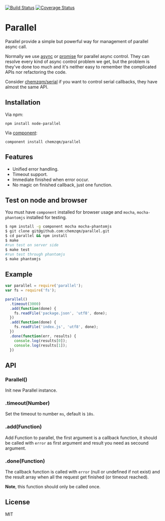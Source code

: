 [![Build Status](https://secure.travis-ci.org/chemzqm/parallel.png)](http://travis-ci.org/chemzqm/parallel)
[![Coverage Status](https://coveralls.io/repos/chemzqm/moment-range/badge.png?branch=master)](https://coveralls.io/r/chemzqm/moment-range?branch=master)

# Parallel

Parallel provide a simple but powerful way for management of parallel async call.

Normally we use [async](https://github.com/caolan/async) or [promise](https://github.com/then/promise) for parallel async control.
They can resolve every kind of async control problem we get, but the problem is they've done too much and it's neither easy to remember the complicated APIs nor refactoring the code.

Consider [chemzqm/serial](https://github.com/chemzqm/serial) if you want to control serial callbacks, they have almost the same API.

## Installation

Via npm:

    npm install node-parallel

Via [component](https://github.com/component/component):

    component install chemzqm/parallel

## Features

* Unified error handling.
* Timeout support.
* Immediate finished when error occur.
* No magic on finished callback, just one function.

## Test on node and browser

You must have `component` installed for browser usage and `mocha`, `mocha-phantomjs` installed for testing.

``` bash
$ npm install -g component mocha mocha-phantomjs
$ git clone git@github.com:chemzqm/parallel.git
$ cd parallel && npm install
$ make
#run test on server side
$ make test 
#run test through phantomjs
$ make phantomjs 
```

## Example

```js
var parallel = require('parallel');
var fs = require('fs');

parallel()
  .timeout(3000)
  .add(function(done) {
    fs.readFile('package.json', 'utf8', done);
  })
  .add(function(done) {
    fs.readFile('index.js', 'utf8', done);
  })
  .done(function(err, results) {
    console.log(results[0]);
    console.log(results[1]);
  })
```

## API

### Parallel()

Init new Parallel instance.

### .timeout(Number)

Set the timeout to number `ms`, default is `10s`.

### .add(Function)

Add Function to parallel, the first argument is a callback function, it should be called with `error` as first argument and result you need as secound argument.

### .done(Function)

The callback function is called with `error` (null or undefined if not exist) and the result array when all the request get finished (or timeout reached).

**Note**, this function should only be called once.

## License

  MIT
